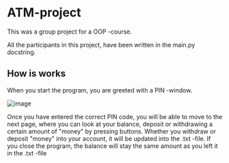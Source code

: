 # ATM-project

This was a group project for a OOP -course.

All the participants in this project, have been written in the main.py docstring.

<h2> How is works </h2>

When you start the program, you are greeted with a PIN -window. 

![image](https://user-images.githubusercontent.com/72279374/116143094-5f349280-a6e3-11eb-96b9-a61ac8b2a421.png)



Once you have entered the correct PIN code, you will be able to move to the next page, where you can look at your balance, deposit or withdrawing a certain amount of "money" by pressing buttons. 
Whether you withdraw or deposit "money" into your account, it will be updated into the .txt -file. If you close the program, the balance will stay the same amount as you left it in the .txt -file
